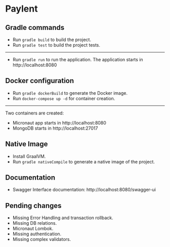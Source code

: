 # Paylent

## Gradle commands

- Run `gradle build` to build the project.
- Run `gradle test` to build the project tests.

---

- Run `gradle run` to run the application. The application starts in http://localhost:8080

## Docker configuration

- Run `gradle dockerBuild` to generate the Docker image.
- Run `docker-compose up -d` for container creation.
---
Two containers are created:
- Micronaut app starts in http://localhost:8080
- MongoDB starts in http://localhost:27017

## Native Image

- Install GraalVM.
- Run `gradle nativeCompile` to generate a native image of the project.

## Documentation

- Swagger Interface documentation: http://localhost:8080/swagger-ui

## Pending changes

- Missing Error Handling and transaction rollback.
- Missing DB relations.
- Micronaut Lombok.
- Missing authentication.
- Missing complex validators.
